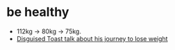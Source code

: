 # be healthy

- 112kg -> 80kg -> 75kg.
- [Disguised Toast talk about his journey to lose weight](Disguised%20Toast%20talk%20about%20his%20journey%20to%20lose%20weight.md)